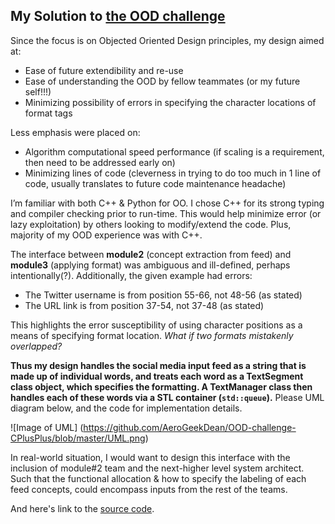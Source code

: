 My Solution to [the OOD challenge](https://github.com/AeroGeekDean/OOD-challenge-CPlusPlus)
-----------

Since the focus is on Objected Oriented Design principles, my design aimed at:
- Ease of future extendibility and re-use
- Ease of understanding the OOD by fellow teammates (or my future self!!!)
- Minimizing possibility of errors in specifying the character locations of format tags

Less emphasis were placed on:
- Algorithm computational speed performance (if scaling is a requirement, then need to be addressed early on)
- Minimizing lines of code (cleverness in trying to do too much in 1 line of code, usually translates to future code maintenance headache)

I’m familiar with both C++ & Python for OO. I chose C++ for its strong typing and compiler checking prior to run-time. This would help minimize error (or lazy exploitation) by others looking to modify/extend the code. Plus, majority of my OOD experience was with C++.

The interface between **module2** (concept extraction from feed) and **module3** (applying format) was ambiguous and ill-defined, perhaps intentionally(?). Additionally, the given example had errors:
- The Twitter username is from position 55-66, not 48-56 (as stated)
- The URL link is from position 37-54, not 37-48 (as stated)

This highlights the error susceptibility of using character positions as a means of specifying format location. *What if two formats mistakenly overlapped?*

**Thus my design handles the social media input feed as a string that is made up of individual words, and treats each word as a TextSegment class object, which specifies the formatting. A TextManager class then handles each of these words via a STL container (`std::queue`).** Please UML diagram below, and the code for implementation details.

![Image of UML] (https://github.com/AeroGeekDean/OOD-challenge-CPlusPlus/blob/master/UML.png)

In real-world situation, I would want to design this interface with the inclusion of module#2 team and the next-higher level system architect. Such that the functional allocation & how to specify the labeling of each feed concepts, could encompass inputs from the rest of the teams.

And here's link to the [source code](https://github.com/AeroGeekDean/OOD-challenge-CPlusPlus/tree/master/src).
